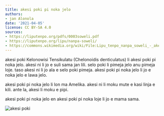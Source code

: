 ```yaml
---
title: akesi poki pi noka jelo
authors:
- jan Alonola
date: '2021-04-05'
license: CC BY-SA 4.0
sources:
- https://liputenpo.org/pdfs/0003soweli.pdf
- https://liputenpo.org/lipu/nanpa-soweli/
- https://commons.wikimedia.org/wiki/File:Lipu_tenpo_nanpa_soweli_-_akesi_poki.png
---
```


akesi poki Kelonowisi Tensikulatu (Chelonoidis denticulatus) li akesi poki pi noka jelo. akesi ni li jo e suli sama jan lili. selo poki li pimeja jelo anu pimeja loje. taso akesi ni li jo ala e selo poki pimeja. akesi poki pi noka jelo li jo e noka jelo e lawa jelo.

akesi poki pi noka jelo li lon ma Amelika. akesi ni li moku mute e kasi linja e kili. ante la, akesi li moku e pipi.

akesi poki pi noka jelo en akesi poki pi noka loje li jo e mama sama.

![akesi poki](https://upload.wikimedia.org/wikipedia/commons/9/9c/Lipu_tenpo_nanpa_soweli_-_akesi_poki.png)